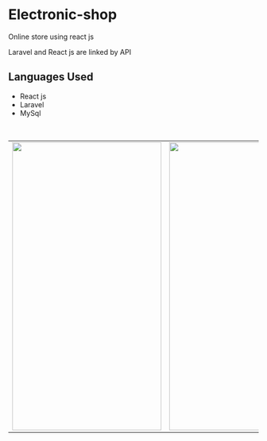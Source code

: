 # Electronic-shop
Online store using react js

Laravel and React js are linked by API


## Languages Used
- React js
- Laravel
- MySql

<table>
  <tr>
    <td><img src="https://github.com/AlDali-Ahmad/Electronic-shop/assets/120606527/2bab4235-c543-4dee-a750-4e1c929352b1" width="300" height="580"></td>
    <td><img src="https://github.com/AlDali-Ahmad/Electronic-shop/assets/120606527/735c19eb-0eb7-440a-8a16-36e522a226f6" width="300" height="580"></td>
    <td><img src="https://github.com/AlDali-Ahmad/Electronic-shop/assets/120606527/6c2df993-5ab5-4f99-850b-6ceff83b1237" width="300" height="580"></td>
    <td><img src="https://github.com/AlDali-Ahmad/Electronic-shop/assets/120606527/cb45b833-768f-4c70-ba15-8201b7c6a1f1" width="300" height="580"></td>
  </tr>
</table>
